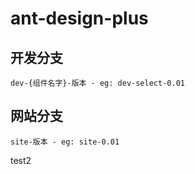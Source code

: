 # ant-design-plus

## 开发分支

`dev-{组件名字}-版本 - eg: dev-select-0.01`

## 网站分支

`site-版本 - eg: site-0.01`

test2
